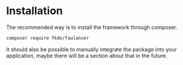 # Installation

The recommended way is to install the framework through composer.

```bash
composer require fkde/faulancer
```

It should also be possible to manually integrate the package into your 
application, maybe there will be a section about that in the future.
